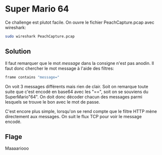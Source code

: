 # Super Mario 64

Ce challenge est plutot facile. On ouvre le fichier PeachCapture.pcap avec wireshark:
```bash
sudo wireshark PeachCapture.pcap
```

## Solution
Il faut remarquer que le mot *message* dans la consigne n'est pas anodin. Il faut donc chercher le mot message à l'aide des filtres:
```bash
frame contains "message="
```
On voit 3 messages différents mais rien de clair. Soit on remarque toute suite que c'est encodé en base64 avec les "==", soit on se souviens du SuperMario"64". On doit donc décoder chacun des messages parmi lesquels se trouve le bon avec le mot de passe.

C'est encore plus simple, lorsqu'on se rend compte que le filtre HTTP mène directement aux messages. On suit le flux TCP pour voir le message encodé.


## Flage
Maaaariooo
